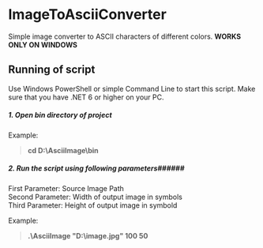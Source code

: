 # ImageToAsciiConverter
Simple image converter to ASCII characters of different colors. **WORKS ONLY ON WINDOWS**

## Running of script
Use Windows PowerShell or simple Command Line to start this script. Make sure that you have .NET 6 or higher on your PC.

##### 1. Open bin directory of project
Example: 
> **cd D:\AsciiImage\bin**
##### 2. Run the script using following parameters######
First Parameter: Source Image Path <br>
Second Parameter: Width of output image in symbols <br>
Third Parameter: Height of output image in symbold <br>

Example: 
> **.\AsciiImage "D:\image.jpg" 100 50**

